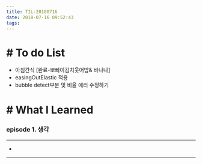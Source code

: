 ```yaml
---
title: TIL-20180716
date: 2018-07-16 09:52:43
tags: 
---
```


# # To do List

- 아침간식 [완료-뽀빠이김치웃어밥& 바나나]
- easingOutElastic 적용
- bubble detect부분 및 비율 에러 수정하기


# # What I Learned

### episode 1. 생각

---

- 

---